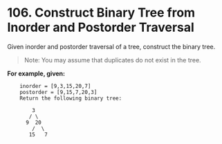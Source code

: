 # 106. Construct Binary Tree from Inorder and Postorder Traversal

Given inorder and postorder traversal of a tree, construct the binary tree.

>Note: You may assume that duplicates do not exist in the tree.

**For example, given:**

        inorder = [9,3,15,20,7]
        postorder = [9,15,7,20,3]
        Return the following binary tree:

            3
           / \
          9  20
            /  \
           15   7